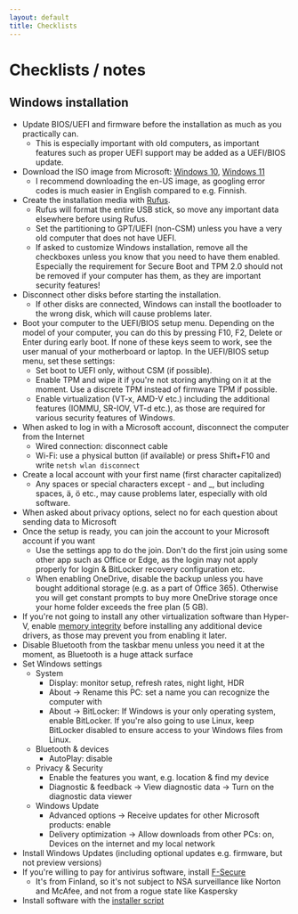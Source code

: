 ```yaml
---
layout: default
title: Checklists
---
```


# Checklists / notes

## Windows installation
- Update BIOS/UEFI and firmware before the installation as much as you practically can.
  - This is especially important with old computers, as important features such as proper UEFI support may be added as a
    UEFI/BIOS update.
- Download the ISO image from Microsoft:
  [Windows 10](https://www.microsoft.com/fi-fi/software-download/windows10ISO),
  [Windows 11](https://www.microsoft.com/software-download/windows11)
  - I recommend downloading the en-US image, as googling error codes is much easier in English compared to e.g. Finnish.
- Create the installation media with [Rufus](https://rufus.ie/).
  - Rufus will format the entire USB stick, so move any important data elsewhere before using Rufus.
  - Set the partitioning to GPT/UEFI (non-CSM) unless you have a very old computer that does not have UEFI.
  - If asked to customize Windows installation, remove all the checkboxes unless you know that you
    need to have them enabled. Especially the requirement for Secure Boot and TPM 2.0 should not be removed
    if your computer has them, as they are important security features!
- Disconnect other disks before starting the installation.
  - If other disks are connected, Windows can install the bootloader to the wrong disk, which will cause problems later.
- Boot your computer to the UEFI/BIOS setup menu.
  Depending on the model of your computer, you can do this by pressing F10, F2, Delete or Enter during early boot.
  If none of these keys seem to work, see the user manual of your motherboard or laptop.
  In the UEFI/BIOS setup menu, set these settings:
  - Set boot to UEFI only, without CSM (if possible).
  - Enable TPM and wipe it if you're not storing anything on it at the moment.
    Use a discrete TPM instead of firmware TPM if possible.
  - Enable virtualization (VT-x, AMD-V etc.) including the additional features (IOMMU, SR-IOV, VT-d etc.),
    as those are required for various security features of Windows.
- When asked to log in with a Microsoft account, disconnect the computer from the Internet
  - Wired connection: disconnect cable
  - Wi-Fi: use a physical button (if available) or press Shift+F10 and write `netsh wlan disconnect`
- Create a local account with your first name (first character capitalized)
  - Any spaces or special characters except - and _, but including spaces, ä, ö etc., may cause problems later, especially with old software.
- When asked about privacy options, select no for each question about sending data to Microsoft
- Once the setup is ready, you can join the account to your Microsoft account if you want
  - Use the settings app to do the join. Don't do the first join using some other app such as Office or Edge,
    as the login may not apply properly for login & BitLocker recovery configuration etc.
  - When enabling OneDrive, disable the backup unless you have bought additional storage (e.g. as a part of Office 365).
    Otherwise you will get constant prompts to buy more OneDrive storage once your home folder exceeds the free plan (5 GB).
- If you're not going to install any other virtualization software than Hyper-V, enable
  [memory integrity](https://support.microsoft.com/en-us/windows/core-isolation-e30ed737-17d8-42f3-a2a9-87521df09b78)
  before installing any additional device drivers, as those may prevent you from enabling it later.
- Disable Bluetooth from the taskbar menu unless you need it at the moment, as Bluetooth is a huge attack surface
- Set Windows settings
  - System
    - Display: monitor setup, refresh rates, night light, HDR
    - About -> Rename this PC: set a name you can recognize the computer with
    - About -> BitLocker: If Windows is your only operating system, enable BitLocker.
      If you're also going to use Linux, keep BitLocker disabled to ensure access to your Windows files from Linux.
  - Bluetooth & devices
    - AutoPlay: disable
  - Privacy & Security
    - Enable the features you want, e.g. location & find my device
    - Diagnostic & feedback -> View diagnostic data -> Turn on the diagnostic data viewer
  - Windows Update
    - Advanced options -> Receive updates for other Microsoft products: enable
    - Delivery optimization -> Allow downloads from other PCs: on, Devices on the internet and my local network
- Install Windows Updates (including optional updates e.g. firmware, but not preview versions)
- If you're willing to pay for antivirus software, install [F-Secure](https://www.f-secure.com/)
  - It's from Finland, so it's not subject to NSA surveillance like Norton and McAfee, and not from a rogue state like Kaspersky
- Install software with the [installer script](https://github.com/AgenttiX/windows-scripts)
